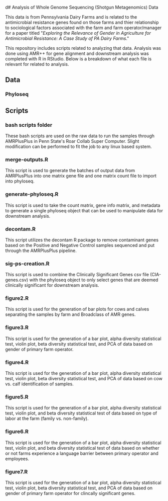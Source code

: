d# Analysis of Whole Genome Sequencing (Shotgun Metagenomics) Data

This data is from Pennsylvania Dairy Farms and is related to the antimicrobial resistance genes found on those farms and thier relationship to sociological factors associated with the farm and farm operator/manager for a paper titled "*Exploring the Relevance of Gender in Agriculture for Antimicrobial Resistance: A Case Study of PA Dairy Farms*."

This repository includes scripts related to analyzing that data. Analysis was done using AMR++ for gene alignment and downstream analysis was completed with R in RStudio. Below is a breakdown of what each file is relevant for related to analysis. 


## Data

### Phyloseq 

## Scripts

### bash scripts folder
These bash scripts are used on the raw data to run the samples through AMRPlusPlus in Penn State's Roar Collab Super Computer. Slight modification can be performed to fit the job to any linux based system. 

### merge-outputs.R
This script is used to generate the batches of output data from AMRPlusPlus into one matrix gene file and one matrix count file to import into phyloseq.

### generate-phyloseq.R
This script is used to take the count matrix, gene info matrix, and metadata to generate a single phyloseq object that can be used to manipulate data for downstream analysis. 

### decontam.R
This script utilizes the decontam R package to remove contaminant genes based on the Positive and Negative Control samples sequenced and put through the AMRPlusPlus pipeline.

### sig-ps-creation.R
This script is used to combine the Clinically Significant Genes csv file (CIA-genes.csv) with the phyloseq object to only select genes that are deemed clinically significant for downstream analysis. 

### figure2.R
This script is used for the generation of bar plots for cows and calves separating the samples by farm and Broadclass of AMR genes. 

### figure3.R
This script is used for the generation of a bar plot, alpha diversity statistical test, violin plot, beta diversity statistical test, and PCA of data based on gender of primary farm operator. 

### figure4.R 
This script is used for the generation of a bar plot, alpha diversity statistical test, violin plot, beta diversity statistical test, and PCA of data based on cow vs. calf identification of samples. 

### figure5.R
This script is used for the generation of a bar plot, alpha diversity statistical test, violin plot, and beta diversity statistical test of data based on type of labor at the farm (family vs. non-family). 

### figure6.R
This script is used for the generation of a bar plot, alpha diversity statistical test, violin plot, and beta diversity statistical test of data based on whether or not farms experience a language barrier between primary operator and employees. 

### figure7.R
This script is used for the generation of a bar plot, alpha diversity statistical test, violin plot, beta diversity statistical test, and PCA of data based on gender of primary farm operator for clincally significant genes. 

